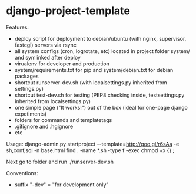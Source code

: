 django-project-template
=======================

Features:
 * deploy script for deployment to debian/ubuntu (with nginx, supervisor, fastcgi) servers via rsync
 * all system configs (cron, logrotate, etc) located in project folder system/ and symlinked after deploy
 * virualenv for developer and production
 * system/requirements.txt for pip and system/debian.txt for debian packages
 * shortcut runserver-dev.sh (with localsettings.py inherited from settings.py)
 * shortcut test-dev.sh for testing (PEP8 checking inside, testsettings.py inherited from localsettings.py)
 * one simple page ("It works!") out of the box (ideal for one-page django expetiments)
 * folders for commands and templatetags
 * .gitignore and .hgignore
 * etc

Usage:
    django-admin.py startproject --template=http://goo.gl/r6sAa -e sh,conf,sql -n base.html <MYAPPNAME>
    find . -name \*.sh -type f -exec chmod +x {} \;

Next go to <MYAPPNAME> folder and run ./runserver-dev.sh

Conventions:
 * suffix "-dev" = "for development only"
